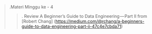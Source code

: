 >.Materi Minggu ke - 4
>>. Review A Beginner’s Guide to Data Engineering — Part II from [Robert Chang]  (https://medium.com/@rchang/a-beginners-guide-to-data-engineering-part-ii-47c4e7cbda71) 

